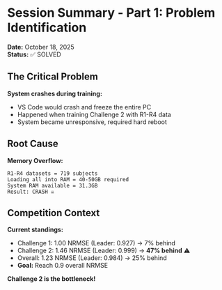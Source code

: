 # Session Summary - Part 1: Problem Identification

**Date:** October 18, 2025  
**Status:** ✅ SOLVED

## The Critical Problem

**System crashes during training:**
- VS Code would crash and freeze the entire PC
- Happened when training Challenge 2 with R1-R4 data
- System became unresponsive, required hard reboot

## Root Cause

**Memory Overflow:**
```
R1-R4 datasets = 719 subjects
Loading all into RAM = 40-50GB required
System RAM available = 31.3GB
Result: CRASH ☠️
```

## Competition Context

**Current standings:**
- Challenge 1: 1.00 NRMSE (Leader: 0.927) → 7% behind
- Challenge 2: 1.46 NRMSE (Leader: 0.999) → **47% behind** ⚠️
- Overall: 1.23 NRMSE (Leader: 0.984) → 25% behind
- **Goal:** Reach 0.9 overall NRMSE

**Challenge 2 is the bottleneck!**

